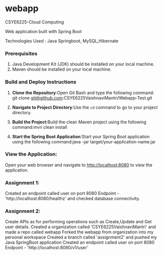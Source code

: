 # webapp
CSYE6225-Cloud Computing

Web application built with Spring Boot

Technologies Used : Java Springboot, MySQL,Hibernate

### Prerequisites
1. Java Development Kit (JDK) should be installed on your local machine.
2. Maven should be installed on your local machine.

### Build and Deploy Instructions
1. **Clone the Repository**:Open Git Bash and type the following command:
git clone git@github.com:CSYE6225VaishnaviMantri/Webapp-Test.git

2. **Navigate to Project Directory**:Use the `cd` command to go to your project directory.

1. **Build the Project**:Build the clean Maven project using the following command:mvn clean install

1. **Start the Spring Boot Application**:Start your Spring Boot application using the following command:java -jar target/your-application-name.jar

### **View the Application**:
Open your web browser and navigate to [http://localhost:8080](http://localhost:8080) to view the application.


### **Assignment 1**:
Created an endpoint called user on port 8080 Endpoint - 'http://localhost:8080/healthz' and checked database connectivity.


### **Assignment 2**:

Create APIs as for performing operations such as Create,Update and Get user details.
Created a organization called 'CSYE6225VaishnaviMantri' and made a repo called webapp Forked the webapp from organization into my personal workspace Created a branch called 'assignment2' and pushed my Java SpringBoot application Created an endpoint called user on port 8080 Endpoint - 'http://localhost:8080/v1/user'
